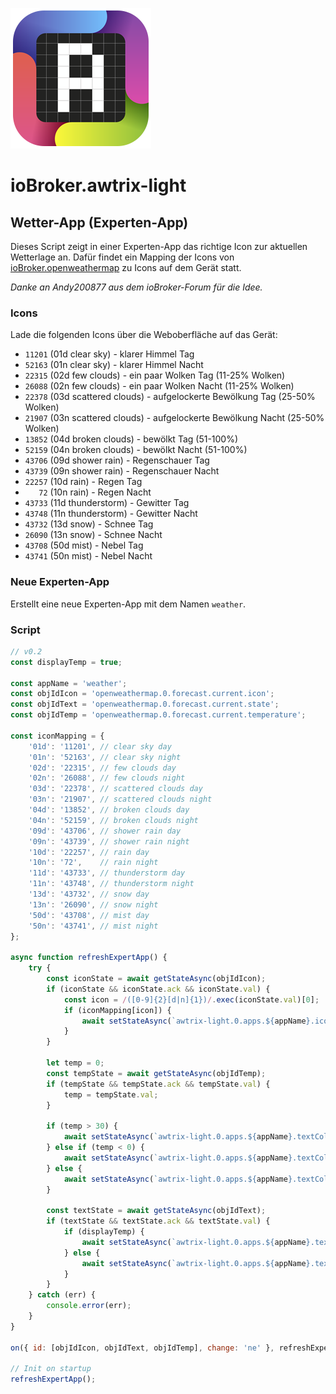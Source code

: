 ![Logo](../../admin/awtrix-light.png)

# ioBroker.awtrix-light

## Wetter-App (Experten-App)

Dieses Script zeigt in einer Experten-App das richtige Icon zur aktuellen Wetterlage an. Dafür findet ein Mapping der Icons von [ioBroker.openweathermap](https://github.com/ioBroker/ioBroker.openweathermap/tree/master) zu Icons auf dem Gerät statt.

*Danke an Andy200877 aus dem ioBroker-Forum für die Idee.*

### Icons

Lade die folgenden Icons über die Weboberfläche auf das Gerät:

- `11201` (01d clear sky) - klarer Himmel Tag
- `52163` (01n clear sky) - klarer Himmel Nacht
- `22315` (02d few clouds) - ein paar Wolken Tag (11-25% Wolken)
- `26088` (02n few clouds) - ein paar Wolken Nacht (11-25% Wolken)
- `22378` (03d scattered clouds) - aufgelockerte Bewölkung Tag (25-50% Wolken)
- `21907` (03n scattered clouds) - aufgelockerte Bewölkung Nacht (25-50% Wolken)
- `13852` (04d broken clouds) - bewölkt Tag (51-100%)
- `52159` (04n broken clouds) - bewölkt Nacht (51-100%)
- `43706` (09d shower rain) - Regenschauer Tag
- `43739` (09n shower rain) - Regenschauer Nacht
- `22257` (10d rain) - Regen Tag
- `   72` (10n rain) - Regen Nacht
- `43733` (11d thunderstorm) - Gewitter Tag
- `43748` (11n thunderstorm) - Gewitter Nacht
- `43732` (13d snow) - Schnee Tag
- `26090` (13n snow) - Schnee Nacht
- `43708` (50d mist) - Nebel Tag
- `43741` (50n mist) - Nebel Nacht

### Neue Experten-App

Erstellt eine neue Experten-App mit dem Namen `weather`.

### Script

```javascript
// v0.2
const displayTemp = true;

const appName = 'weather';
const objIdIcon = 'openweathermap.0.forecast.current.icon';
const objIdText = 'openweathermap.0.forecast.current.state';
const objIdTemp = 'openweathermap.0.forecast.current.temperature';

const iconMapping = {
    '01d': '11201', // clear sky day
    '01n': '52163', // clear sky night
    '02d': '22315', // few clouds day
    '02n': '26088', // few clouds night
    '03d': '22378', // scattered clouds day
    '03n': '21907', // scattered clouds night
    '04d': '13852', // broken clouds day
    '04n': '52159', // broken clouds night
    '09d': '43706', // shower rain day
    '09n': '43739', // shower rain night
    '10d': '22257', // rain day
    '10n': '72',    // rain night
    '11d': '43733', // thunderstorm day
    '11n': '43748', // thunderstorm night
    '13d': '43732', // snow day
    '13n': '26090', // snow night
    '50d': '43708', // mist day
    '50n': '43741', // mist night
};

async function refreshExpertApp() {
    try {
        const iconState = await getStateAsync(objIdIcon);
        if (iconState && iconState.ack && iconState.val) {
            const icon = /([0-9]{2}[d|n]{1})/.exec(iconState.val)[0];
            if (iconMapping[icon]) {
                await setStateAsync(`awtrix-light.0.apps.${appName}.icon`, { val: iconMapping[icon] });
            }
        }

        let temp = 0;
        const tempState = await getStateAsync(objIdTemp);
        if (tempState && tempState.ack && tempState.val) {
            temp = tempState.val;
        }

        if (temp > 30) {
            await setStateAsync(`awtrix-light.0.apps.${appName}.textColor`, { val: '#bd2020' });
        } else if (temp < 0) {
            await setStateAsync(`awtrix-light.0.apps.${appName}.textColor`, { val: '#236fd9' });
        } else {
            await setStateAsync(`awtrix-light.0.apps.${appName}.textColor`, { val: '#ffffff' });
        }

        const textState = await getStateAsync(objIdText);
        if (textState && textState.ack && textState.val) {
            if (displayTemp) {
                await setStateAsync(`awtrix-light.0.apps.${appName}.text`, { val: `${textState.val} - ${formatValue(temp, 2)} °C` });
            } else {
                await setStateAsync(`awtrix-light.0.apps.${appName}.text`, { val: textState.val });
            }
        }
    } catch (err) {
        console.error(err);
    }
}

on({ id: [objIdIcon, objIdText, objIdTemp], change: 'ne' }, refreshExpertApp);

// Init on startup
refreshExpertApp();
```
